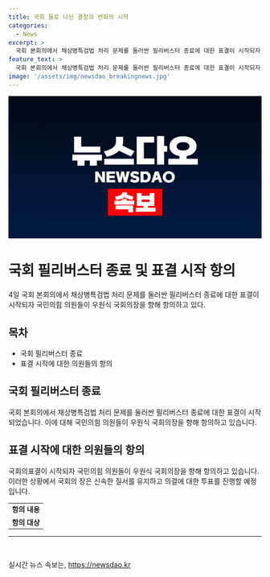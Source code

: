 ```yaml
---
title: 국회 둘로 나뉜 결정과 변화의 시작
categories:
  - News
excerpt: >
  국회 본회의에서 채상병특검법 처리 문제를 둘러싼 필리버스터 종료에 대한 표결이 시작되자 국민의힘 의원들이 우원식 국회의장을 향해 항의하고 있다.
feature_text: >
  국회 본회의에서 채상병특검법 처리 문제를 둘러싼 필리버스터 종료에 대한 표결이 시작되자 국민의힘 의원들이 우원식 국회의장을 향해 항의하고 있다.
image: '/assets/img/newsdao_breakingnews.jpg'
---
```


<p><img src="/assets/img/newsdao_breakingnews.jpg" alt="pcversion 속보" /></p>

<h1>국회 필리버스터 종료 및 표결 시작 항의</h1>

<p data-ke-size="size16">4일 국회 본회의에서 채상병특검법 처리 문제를 둘러싼 필리버스터 종료에 대한 표결이 시작되자 국민의힘 의원들이 우원식 국회의장을 향해 항의하고 있다.</p>

<h2 data-ke-size="size26">목차</h2>

<ul>
  <li>국회 필리버스터 종료</li>
  <li>표결 시작에 대한 의원들의 항의</li>
</ul>

<h2>국회 필리버스터 종료</h2>

<p data-ke-size="size16">국회 본회의에서 채상병특검법 처리 문제를 둘러싼 필리버스터 종료에 대한 표결이 시작되었습니다. 이에 대해 국민의힘 의원들이 우원식 국회의장을 향해 항의하고 있습니다.</p>

<h2>표결 시작에 대한 의원들의 항의</h2>

<p data-ke-size="size16">국회의표결이 시작되자 국민의힘 의원들이 우원식 국회의장을 향해 항의하고 있습니다. 이러한 상황에서 국회의 장은 신속한 질서를 유지하고 의결에 대한 투표를 진행할 예정입니다.</p>

<table>
  <tr>
    <td style="text-align: center; height: 17px;"><b>항의 내용</b></td>
  </tr>
  <tr>
    <td style="text-align: center; height: 17px;"><b>항의 대상</b></td>
  </tr>
</table>

<hr>

<p data-ke-size="size16">&nbsp;</p>
실시간 뉴스 속보는, <a href="https://newsdao.kr" rel="dofollow">https://newsdao.kr</a>



